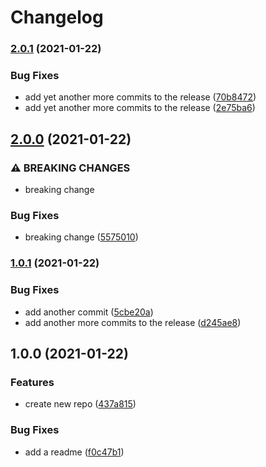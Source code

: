 # Changelog

### [2.0.1](https://www.github.com/safarmer/release-please-issue/compare/v2.0.0...v2.0.1) (2021-01-22)


### Bug Fixes

* add yet another more commits to the release ([70b8472](https://www.github.com/safarmer/release-please-issue/commit/70b8472ded2a1833a77e2a664f64d78b367a5d46))
* add yet another more commits to the release ([2e75ba6](https://www.github.com/safarmer/release-please-issue/commit/2e75ba67ca1f2271a5b5cff27fdafccf707a15fe))

## [2.0.0](https://www.github.com/safarmer/release-please-issue/compare/v1.0.1...v2.0.0) (2021-01-22)


### ⚠ BREAKING CHANGES

* breaking change

### Bug Fixes

* breaking change ([5575010](https://www.github.com/safarmer/release-please-issue/commit/55750100811757ee72fc0a8104af453f69c21272))

### [1.0.1](https://www.github.com/safarmer/release-please-issue/compare/v1.0.0...v1.0.1) (2021-01-22)


### Bug Fixes

* add another commit ([5cbe20a](https://www.github.com/safarmer/release-please-issue/commit/5cbe20a4c017e01e643a67c804c312ab52526159))
* add another more commits to the release ([d245ae8](https://www.github.com/safarmer/release-please-issue/commit/d245ae8598363b01a05a6edbf7679c91c7bde131))

## 1.0.0 (2021-01-22)


### Features

* create new repo ([437a815](https://www.github.com/safarmer/release-please-issue/commit/437a815408e63cbe28fe3ae7905eca419ce95900))


### Bug Fixes

* add a readme ([f0c47b1](https://www.github.com/safarmer/release-please-issue/commit/f0c47b15db711c64c428df613b30b8afd4b64be8))
